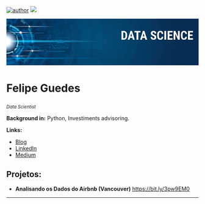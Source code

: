 [![author](https://img.shields.io/badge/author-feguedes-red.svg)](https://www.linkedin.com/in/felipe-guedes-9966b911a/) [![](https://img.shields.io/badge/python-3.7+-blue.svg)](https://www.python.org/downloads/release/python-365/)
<p align="center">
  <img src="banner.png" >
</p>

# Felipe Guedes
<sub>*Data Scientist*</sub>



**Background in:** Python, Investiments advisoring.

**Links:**
* [Blog](https://medium.com/@feguedes.dev)
* [LinkedIn](https://www.linkedin.com/in/felipe-guedes-9966b911a/b)
* [Medium](https://medium.com/@feguedes.dev)


## Projetos:
* **Analisando os Dados do Airbnb (Vancouver)** https://bit.ly/3pw9EM0
---
